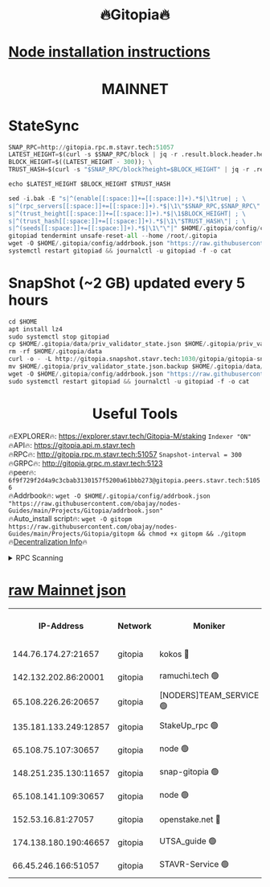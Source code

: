 <h1 align="center"> 🔥Gitopia🔥</h1>

[Node installation instructions](https://github.com/obajay/nodes-Guides/tree/main/Projects/Gitopia)
=

<h1 align="center"> MAINNET</h1>

# StateSync
```python
SNAP_RPC=http://gitopia.rpc.m.stavr.tech:51057
LATEST_HEIGHT=$(curl -s $SNAP_RPC/block | jq -r .result.block.header.height); \
BLOCK_HEIGHT=$((LATEST_HEIGHT - 300)); \
TRUST_HASH=$(curl -s "$SNAP_RPC/block?height=$BLOCK_HEIGHT" | jq -r .result.block_id.hash)

echo $LATEST_HEIGHT $BLOCK_HEIGHT $TRUST_HASH

sed -i.bak -E "s|^(enable[[:space:]]+=[[:space:]]+).*$|\1true| ; \
s|^(rpc_servers[[:space:]]+=[[:space:]]+).*$|\1\"$SNAP_RPC,$SNAP_RPC\"| ; \
s|^(trust_height[[:space:]]+=[[:space:]]+).*$|\1$BLOCK_HEIGHT| ; \
s|^(trust_hash[[:space:]]+=[[:space:]]+).*$|\1\"$TRUST_HASH\"| ; \
s|^(seeds[[:space:]]+=[[:space:]]+).*$|\1\"\"|" $HOME/.gitopia/config/config.toml
gitopiad tendermint unsafe-reset-all --home /root/.gitopia
wget -O $HOME/.gitopia/config/addrbook.json "https://raw.githubusercontent.com/obajay/nodes-Guides/main/Projects/Gitopia/addrbook.json"
systemctl restart gitopiad && journalctl -u gitopiad -f -o cat
```
# SnapShot (~2 GB) updated every 5 hours
```python
cd $HOME
apt install lz4
sudo systemctl stop gitopiad
cp $HOME/.gitopia/data/priv_validator_state.json $HOME/.gitopia/priv_validator_state.json.backup
rm -rf $HOME/.gitopia/data
curl -o - -L http://gitopia.snapshot.stavr.tech:1030/gitopia/gitopia-snap.tar.lz4 | lz4 -c -d - | tar -x -C $HOME/.gitopia --strip-components 2
mv $HOME/.gitopia/priv_validator_state.json.backup $HOME/.gitopia/data/priv_validator_state.json
wget -O $HOME/.gitopia/config/addrbook.json "https://raw.githubusercontent.com/obajay/nodes-Guides/main/Projects/Gitopia/addrbook.json"
sudo systemctl restart gitopiad && journalctl -u gitopiad -f -o cat
```
 <h1 align="center"> Useful Tools</h1>

🔥EXPLORER🔥:      https://explorer.stavr.tech/Gitopia-M/staking  `Indexer "ON"` \
🔥API🔥: 			 		 https://gitopia.api.m.stavr.tech \
🔥RPC🔥:           http://gitopia.rpc.m.stavr.tech:51057              `Snapshot-interval = 300` \
🔥GRPC🔥:          http://gitopia.grpc.m.stavr.tech:5123 \
🔥peer🔥:					 `6f9f729f2d4a9c3cbab3130157f5200a61bbb273@gitopia.peers.stavr.tech:51056` \
🔥Addrbook🔥:    ```wget -O $HOME/.gitopia/config/addrbook.json "https://raw.githubusercontent.com/obajay/nodes-Guides/main/Projects/Gitopia/addrbook.json"``` \
🔥Auto_install script🔥: ```wget -O gitopm https://raw.githubusercontent.com/obajay/nodes-Guides/main/Projects/Gitopia/gitopm && chmod +x gitopm && ./gitopm``` \
🔥[Decentralization Info](https://github.com/obajay/StateSync-snapshots/tree/main/Projects/Gitopia/Decentralization)🔥

<details>
<summary>RPC Scanning</summary>

<h2 align="center"> We scan nodes in real time every 4 hours. And we provide the final result of RPC endpoints.
We cannot influence the operation of these nodes in any way. </h2>


```python
If Voting Power is higher than 0 --> then the Node is a validator of the network and may be subject to attack and be a potential threat to the chain.
```
```python
We marked such validators with a red symbol
```

</details>

[raw Mainnet json](https://rpc-check.gitopm.stavr.tech/gitopm/rpc-gitopm-result.json)
=

<table><tr><th>IP-Address</th><th>Network</th><th>Moniker</th><th>Latest Block Height</th><th>Earliest Block Height</th><th>Catching Up</th><th>Tx Index</th><th>Voting Power</th><th>Scan Time</th></tr><tr><td>144.76.174.27:21657</td><td>gitopia</td><td>kokos 🔴</td><td>11287882</td><td>6071990</td><td>False</td><td>off</td><td>936374</td><td>2023-12-27T05:16:00.726623108UTC</td></tr><tr><td>142.132.202.86:20001</td><td>gitopia</td><td>ramuchi.tech 🟢</td><td>11287880</td><td>6548337</td><td>False</td><td>on</td><td>0</td><td>2023-12-27T05:15:58.015327170UTC</td></tr><tr><td>65.108.226.26:20657</td><td>gitopia</td><td>[NODERS]TEAM_SERVICE 🟢</td><td>11287891</td><td>6846001</td><td>False</td><td>on</td><td>0</td><td>2023-12-27T05:16:15.753405383UTC</td></tr><tr><td>135.181.133.249:12857</td><td>gitopia</td><td>StakeUp_rpc 🟢</td><td>11287881</td><td>8010001</td><td>False</td><td>on</td><td>0</td><td>2023-12-27T05:15:58.348261460UTC</td></tr><tr><td>65.108.75.107:30657</td><td>gitopia</td><td>node 🟢</td><td>11287887</td><td>8802845</td><td>False</td><td>on</td><td>0</td><td>2023-12-27T05:16:09.273699237UTC</td></tr><tr><td>148.251.235.130:11657</td><td>gitopia</td><td>snap-gitopia 🟢</td><td>11287878</td><td>9516001</td><td>False</td><td>on</td><td>0</td><td>2023-12-27T05:15:55.736127830UTC</td></tr><tr><td>65.108.141.109:30657</td><td>gitopia</td><td>node 🟢</td><td>11287879</td><td>10145845</td><td>False</td><td>on</td><td>0</td><td>2023-12-27T05:15:55.381069851UTC</td></tr><tr><td>152.53.16.81:27057</td><td>gitopia</td><td>openstake.net 🔴</td><td>11287859</td><td>10455001</td><td>False</td><td>off</td><td>5895</td><td>2023-12-27T05:15:23.083093609UTC</td></tr><tr><td>174.138.180.190:46657</td><td>gitopia</td><td>UTSA_guide 🟢</td><td>11287864</td><td>11194706</td><td>False</td><td>on</td><td>0</td><td>2023-12-27T05:15:31.918481990UTC</td></tr><tr><td>66.45.246.166:51057</td><td>gitopia</td><td>STAVR-Service 🟢</td><td>11287868</td><td>11279001</td><td>False</td><td>on</td><td>0</td><td>2023-12-27T05:15:38.699055284UTC</td></tr></table>
